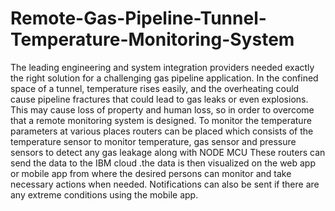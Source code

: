 # Remote-Gas-Pipeline-Tunnel-Temperature-Monitoring-System
The leading engineering and system integration providers needed exactly the right solution for a challenging gas pipeline application. In the confined space of a tunnel, temperature rises easily, and the overheating could cause pipeline fractures that could lead to gas leaks or even explosions. This may cause loss of property and human loss, so in order to overcome that a remote monitoring system is designed. To monitor the temperature parameters at various places routers can be placed which consists of the temperature sensor to monitor temperature, gas sensor and pressure sensors to detect any gas leakage along with NODE MCU These routers can send the data to the IBM cloud .the data is then visualized on the web app or mobile app from where the desired persons can monitor and take necessary actions when needed. Notifications can also be sent if there are any extreme conditions using the mobile app.
